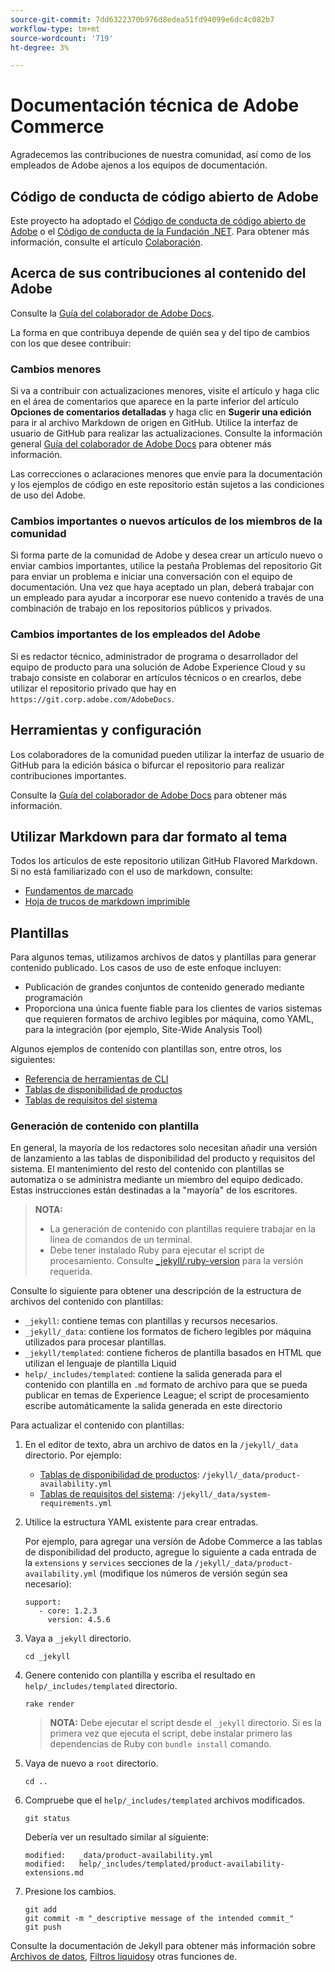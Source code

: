 ```yaml
---
source-git-commit: 7dd6322370b976d8edea51fd94099e6dc4c082b7
workflow-type: tm+mt
source-wordcount: '719'
ht-degree: 3%

---
```

# Documentación técnica de Adobe Commerce

Agradecemos las contribuciones de nuestra comunidad, así como de los empleados de Adobe ajenos a los equipos de documentación.

## Código de conducta de código abierto de Adobe

Este proyecto ha adoptado el [Código de conducta de código abierto de Adobe](code-of-conduct.md) o el [Código de conducta de la Fundación .NET](https://dotnetfoundation.org/code-of-conduct). Para obtener más información, consulte el artículo [Colaboración](contributing.md).

## Acerca de sus contribuciones al contenido del Adobe

Consulte la [Guía del colaborador de Adobe Docs](https://experienceleague.adobe.com/docs/contributor/contributor-guide/introduction.html).

La forma en que contribuya depende de quién sea y del tipo de cambios con los que desee contribuir:

### Cambios menores

Si va a contribuir con actualizaciones menores, visite el artículo y haga clic en el área de comentarios que aparece en la parte inferior del artículo **Opciones de comentarios detalladas** y haga clic en **Sugerir una edición** para ir al archivo Markdown de origen en GitHub. Utilice la interfaz de usuario de GitHub para realizar las actualizaciones. Consulte la información general [Guía del colaborador de Adobe Docs](https://experienceleague.adobe.com/docs/contributor/contributor-guide/introduction.html) para obtener más información.

Las correcciones o aclaraciones menores que envíe para la documentación y los ejemplos de código en este repositorio están sujetos a las condiciones de uso del Adobe.

### Cambios importantes o nuevos artículos de los miembros de la comunidad

Si forma parte de la comunidad de Adobe y desea crear un artículo nuevo o enviar cambios importantes, utilice la pestaña Problemas del repositorio Git para enviar un problema e iniciar una conversación con el equipo de documentación. Una vez que haya aceptado un plan, deberá trabajar con un empleado para ayudar a incorporar ese nuevo contenido a través de una combinación de trabajo en los repositorios públicos y privados.

<!--
If you submit a pull request with significant changes to documentation and code examples, you'll see a message in the pull request asking you to submit an online contribution license agreement (CLA). We need you to complete the online form before we can review your pull request.
-->

### Cambios importantes de los empleados del Adobe

Si es redactor técnico, administrador de programa o desarrollador del equipo de producto para una solución de Adobe Experience Cloud y su trabajo consiste en colaborar en artículos técnicos o en crearlos, debe utilizar el repositorio privado que hay en `https://git.corp.adobe.com/AdobeDocs`.

<!--Employees from other parts of the Adobe world should use the public repo for minor updates.-->

## Herramientas y configuración

Los colaboradores de la comunidad pueden utilizar la interfaz de usuario de GitHub para la edición básica o bifurcar el repositorio para realizar contribuciones importantes.

Consulte la [Guía del colaborador de Adobe Docs](https://experienceleague.adobe.com/docs/contributor/contributor-guide/introduction.html) para obtener más información.

## Utilizar Markdown para dar formato al tema

Todos los artículos de este repositorio utilizan GitHub Flavored Markdown. Si no está familiarizado con el uso de markdown, consulte:

* [Fundamentos de marcado](https://help.github.com/articles/getting-started-with-writing-and-formatting-on-github/)
* [Hoja de trucos de markdown imprimible](https://guides.github.com/pdfs/markdown-cheatsheet-online.pdf)

## Plantillas

Para algunos temas, utilizamos archivos de datos y plantillas para generar contenido publicado. Los casos de uso de este enfoque incluyen:

* Publicación de grandes conjuntos de contenido generado mediante programación
* Proporciona una única fuente fiable para los clientes de varios sistemas que requieren formatos de archivo legibles por máquina, como YAML, para la integración (por ejemplo, Site-Wide Analysis Tool)

Algunos ejemplos de contenido con plantillas son, entre otros, los siguientes:

* [Referencia de herramientas de CLI](https://experienceleague.adobe.com/docs/commerce-operations/reference/commerce-on-premises.html)
* [Tablas de disponibilidad de productos](https://experienceleague.adobe.com/docs/commerce-operations/release/product-availability.html)
* [Tablas de requisitos del sistema](https://experienceleague.adobe.com/docs/commerce-operations/installation-guide/system-requirements.html)

### Generación de contenido con plantilla

En general, la mayoría de los redactores solo necesitan añadir una versión de lanzamiento a las tablas de disponibilidad del producto y requisitos del sistema. El mantenimiento del resto del contenido con plantillas se automatiza o se administra mediante un miembro del equipo dedicado. Estas instrucciones están destinadas a la &quot;mayoría&quot; de los escritores.

>**NOTA:**
>
>* La generación de contenido con plantillas requiere trabajar en la línea de comandos de un terminal.
>* Debe tener instalado Ruby para ejecutar el script de procesamiento. Consulte [_jekyll/.ruby-version](_jekyll/.ruby-version) para la versión requerida.

Consulte lo siguiente para obtener una descripción de la estructura de archivos del contenido con plantillas:

* `_jekyll`: contiene temas con plantillas y recursos necesarios.
* `_jekyll/_data`: contiene los formatos de fichero legibles por máquina utilizados para procesar plantillas.
* `_jekyll/templated`: contiene ficheros de plantilla basados en HTML que utilizan el lenguaje de plantilla Liquid
* `help/_includes/templated`: contiene la salida generada para el contenido con plantilla en `.md` formato de archivo para que se pueda publicar en temas de Experience League; el script de procesamiento escribe automáticamente la salida generada en este directorio

Para actualizar el contenido con plantillas:

1. En el editor de texto, abra un archivo de datos en la `/jekyll/_data` directorio. Por ejemplo:

   * [Tablas de disponibilidad de productos](https://experienceleague.adobe.com/docs/commerce-operations/release/product-availability.html): `/jekyll/_data/product-availability.yml`
   * [Tablas de requisitos del sistema](https://experienceleague.adobe.com/docs/commerce-operations/installation-guide/system-requirements.html): `/jekyll/_data/system-requirements.yml`

1. Utilice la estructura YAML existente para crear entradas.

   Por ejemplo, para agregar una versión de Adobe Commerce a las tablas de disponibilidad del producto, agregue lo siguiente a cada entrada de la `extensions` y `services` secciones de la `/jekyll/_data/product-availability.yml` (modifique los números de versión según sea necesario):

   ```
   support:
      - core: 1.2.3
        version: 4.5.6
   ```

1. Vaya a `_jekyll` directorio.

   ```
   cd _jekyll
   ```

1. Genere contenido con plantilla y escriba el resultado en `help/_includes/templated` directorio.

   ```
   rake render
   ```

   >**NOTA:** Debe ejecutar el script desde el `_jekyll` directorio. Si es la primera vez que ejecuta el script, debe instalar primero las dependencias de Ruby con `bundle install` comando.

1. Vaya de nuevo a `root` directorio.

   ```
   cd ..
   ```

1. Compruebe que el `help/_includes/templated` archivos modificados.

   ```
   git status
   ```

   Debería ver un resultado similar al siguiente:

   ```
   modified:   _data/product-availability.yml
   modified:   help/_includes/templated/product-availability-extensions.md
   ```

1. Presione los cambios.

   ```
   git add
   git commit -m "_descriptive message of the intended commit_"
   git push
   ```

Consulte la documentación de Jekyll para obtener más información sobre [Archivos de datos](https://jekyllrb.com/docs/datafiles), [Filtros líquidos](https://jekyllrb.com/docs/liquid/filters/)y otras funciones de.
